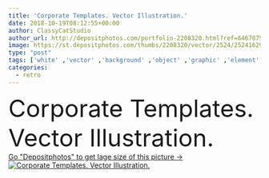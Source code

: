 ```yaml
---
title: 'Corporate Templates. Vector Illustration.'
date: 2018-10-19T08:12:55+00:00
author: ClassyCatStudio
author_url: http://depositphotos.com/portfolio-2208320.html?ref=64678756
image: https://st.depositphotos.com/thumbs/2208320/vector/2524/25241629/api_thumb_450.jpg?forcejpeg=true
type: "post"
tags: ['white' ,'vector' ,'background' ,'object' ,'graphic' ,'element' ,'illustration' ,'design' ,'set' ,'paper' ,'gift' ,'isolated' ,'business' ,'empty' ,'label' ,'new' ,'tag' ,'cardboard' ,'style' ,'card' ,'retro' ,'calendar' ,'concept' ,'corporate' ,'office' ,'announcement' ,'price' ,'notebook' ,'letter' ,'document' ,'note' ,'clean' ,'notepaper' ,'template' ,'invitation' ,'page' ,'collection' ,'print' ,'company' ,'advertising' ,'corporative' ,'stationery' ,'brand' ,'cd' ,'post' ,'envelope' ,'folder' ,'notice' ,'letterhead' ,'branding' ]
categories: 
  - retro
---
```

<div aling="center">
            <font size="60"> Corporate Templates. Vector Illustration.</font>   
</div>
<div>
    <a href='https://depositphotos.com/25241629/stock-illustration-corporate-templates-vector-illustration.html?ref=64678756' target=_blank > Go "Depositphotos" to get lage size of this picture ->
        <img href='https://depositphotos.com/25241629/stock-illustration-corporate-templates-vector-illustration.html?ref=64678756' src='https://st.depositphotos.com/2208320/2524/v/950/depositphotos_25241629-stock-illustration-corporate-templates-vector-illustration.jpg?forcejpeg=true' alt='Corporate Templates. Vector Illustration.' >
    </a>
</div>
